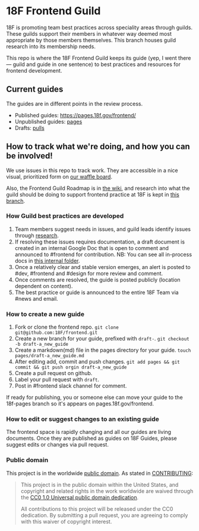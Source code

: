 18F Frontend Guild
===================

18F is promoting team best practices across speciality areas through guilds. These guilds support their members in whatever way deemed most appropriate by those members themselves. This branch houses guild research into its membership needs.

This repo is where the 18F Frontend Guild keeps its guide (yep, I went there — guild and guide in one sentence) to best practices and resources for frontend development.

## Current guides
The guides are in different points in the review process.

- Published guides: https://pages.18f.gov/frontend/
- Unpublished guides: [pages](pages/)
- Drafts: [pulls](https://github.com/18F/frontend/blob/master/pulls?q=is%3Aopen+label%3Adraft+is%3Apr)

## How to track what we're doing, and how you can be involved!

We use issues in this repo to track work. They are accessible in a nice visual, prioritized form on [our waffle board](https://waffle.io/18F/frontend).

Also, the Frontend Guild Roadmap is in [the wiki](https://github.com/18F/frontend/wiki), and research into what the guild should be doing to support frontend practice at 18F is kept in [this branch](https://github.com/18F/frontend/tree/research).

### How Guild best practices are developed

1. Team members suggest needs in issues, and guild leads identify issues through [research](https://github.com/18F/frontend/tree/research).
2. If resolving these issues requires documentation, a draft document is created in an internal Google Doc that is open to comment and announced to #frontend for contribution. NB: You can see all in-process docs in [this internal folder](https://drive.google.com/drive/u/1/#folders/0B84F26FpUP0lR1B2VVNGSi1MMVk/0B0C6PKlzps2JV3pqX3NJdm5WejA/0B5HeQa_YQ6-VTTlkVEFNZ2VWZEU/0B2CjDILjK8_jfmp1c2ZJM2d0eEtGSHFEeS1CenlHWEQ0S01jcWJfZXNObElUQV9Yei0wZ2s).
3. Once a relatively clear and stable version emerges, an alert is posted to #dev, #frontend and #design for more review and comment.
4. Once comments are resolved, the guide is posted publicly (location dependent on content).
5. The best practice or guide is announced to the entire 18F Team via #news and email.

### How to create a new guide

1. Fork or clone the frontend repo. `git clone git@github.com:18F/frontend.git`
2. Create a new branch for your guide, prefixed with `draft-`. `git checkout -b draft-a_new_guide`
3. Create a markdown(md) file in the pages directory for your guide. `touch pages/draft-a_new_guide.md`
4. After editing add, commit and push changes. `git add pages && git commit && git push orgin draft-a_new_guide`
5. Create a pull request on github.
6. Label your pull request with `draft`.
7. Post in #frontend slack channel for comment.

If ready for publishing, you or someone else can move your guide to the 18f-pages branch so it's appears on pages.18f.gov/frontend.

### How to edit or suggest changes to an existing guide

The frontend space is rapidly changing and all our guides are living documents. Once they are published as guides on 18F Guides, please suggest edits or changes via pull request.

### Public domain

This project is in the worldwide [public domain](LICENSE.md). As stated in [CONTRIBUTING](CONTRIBUTING.md):

> This project is in the public domain within the United States, and copyright and related rights in the work worldwide are waived through the [CC0 1.0 Universal public domain dedication](https://creativecommons.org/publicdomain/zero/1.0/).
>
> All contributions to this project will be released under the CC0 dedication. By submitting a pull request, you are agreeing to comply with this waiver of copyright interest.
